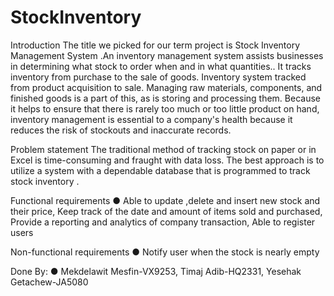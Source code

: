 # StockInventory

Introduction 
The title we picked for our term project is Stock Inventory Management System .An inventory management system assists businesses in determining what stock to order when and in what quantities.. It tracks inventory from purchase to the sale of goods. Inventory system  tracked from product acquisition to sale. Managing raw materials, components, and finished goods is a part of this, as is storing and processing them.
Because it helps to ensure that there is rarely too much or too little product on hand, inventory management is essential to a company's health because it reduces the risk of stockouts and inaccurate records.

Problem statement
The traditional method of tracking stock on paper or in Excel is time-consuming and fraught with data loss. The best approach is to utilize a system with a dependable database that is programmed to track stock inventory .

Functional requirements
●	Able to update ,delete and insert new stock and their price, Keep track of the date and amount of items sold and purchased, Provide a reporting and analytics of company transaction, Able to register users 

Non-functional requirements 
●	Notify user when the stock is nearly empty  

Done By:
●	Mekdelawit Mesfin-VX9253, Timaj Adib-HQ2331, Yesehak Getachew-JA5080


